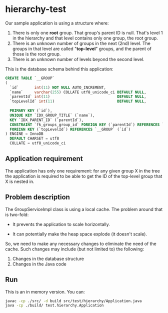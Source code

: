 # hierarchy-test

Our sample application is using a structure where:

1. There is only one **root** group. That group's parent ID is null. That's level 1 in the hierarchy and that level contains only one group, the root group.
2. There is an unknown number of groups in the next (2nd) level. The groups in that level are called "**top-level**" groups, and the parent of those is the root group.
3. There is an unknown number of levels beyond the second level.

This is the database schema behind this application:

```sql
CREATE TABLE `__GROUP`
(
  `id`       int(11) NOT NULL AUTO_INCREMENT,
  `name`     varchar(255) COLLATE utf8_unicode_ci DEFAULT NULL,
  `parentId` int(11)                              DEFAULT NULL,
  `topLevelId` int(11)                            DEFAULT NULL,
  
  PRIMARY KEY (`id`),
  UNIQUE KEY `IDX_GROUP_TITLE` (`name`),
  KEY `IDX_PARENT_ID` (`parentId`),
  CONSTRAINT `fk_groups_group_id` FOREIGN KEY (`parentId`) REFERENCES `__GROUP` (`id`),
  FOREIGN KEY (`topLevelId`) REFERENCES `__GROUP` (`id`)
) ENGINE = InnoDB
  DEFAULT CHARSET = utf8
  COLLATE = utf8_unicode_ci
```

## Application requirement 

The application has only one requirement: for any given group X in the tree the application is required to be able to get the ID of the top-level group that X is nested in.

## Problem description

The GroupServiceImpl class is using a local cache. The problem around that is two-fold:

* It prevents the application to scale horizontally.

* It can potentially make the heap space explode (it doesn't scale).

So, we need to make any necessary changes to eliminate the need of the cache. Such changes may include (but not limited to) the following:

1. Changes in the database structure
2. Changes in the Java code

## Run
This is an in memory version. You can:

```bash
javac -cp ./src/ -d build src/test/hierarchy/Application.java
java -cp ./build/ test.hierarchy.Application
```